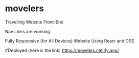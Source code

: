 # movelers
Travelling Website Front-End

Nav Links are working 

Fully Responsive (for All Devices) Website Using React and CSS

#Deployed (here is the link)
https://movelers.netlify.app/
